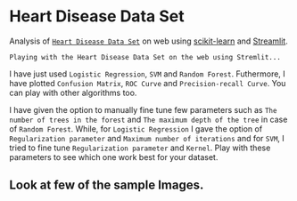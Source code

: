# Heart Disease Data Set
Analysis of [`Heart Disease Data Set`](https://www.kaggle.com/ronitf/heart-disease-uci) on web using [scikit-learn](https://scikit-learn.org/stable/) and [Streamlit](https://www.streamlit.io).

`Playing with the Heart Disease Data Set on the web using Stremlit...`

I have just used `Logistic Regression`, `SVM` and `Random Forest`. Futhermore, I have plotted `Confusion Matrix`, `ROC Curve` and `Precision-recall Curve`. You can play with other algorithms too.

I have given the option to manually fine tune few parameters such as `The number of trees in the forest` and `The maximum depth of the tree` in case of `Random Forest`. While, for `Logistic Regression` I gave the option of `Regularization parameter` and `Maximum number of iterations` and for `SVM`, I tried to fine tune `Regularization parameter` and `Kernel`. Play with these parameters to see which one work best for your dataset.

## Look at few of the sample Images.
